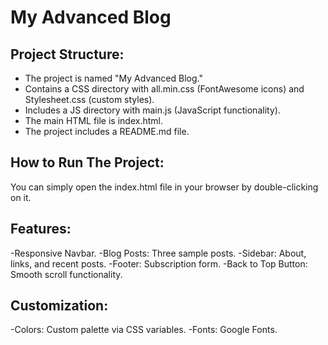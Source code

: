 # My Advanced Blog

## Project Structure:
- The project is named "My Advanced Blog."
- Contains a CSS directory with all.min.css (FontAwesome icons) and Stylesheet.css (custom styles).
- Includes a JS directory with main.js (JavaScript functionality).
- The main HTML file is index.html.
- The project includes a README.md file.


## How to Run The Project:
You can simply open the index.html file in your browser by double-clicking on it.


## Features:
-Responsive Navbar.
-Blog Posts: Three sample posts.
-Sidebar: About, links, and recent posts.
-Footer: Subscription form.
-Back to Top Button: Smooth scroll functionality.


## Customization:
-Colors: Custom palette via CSS variables.
-Fonts: Google Fonts.


